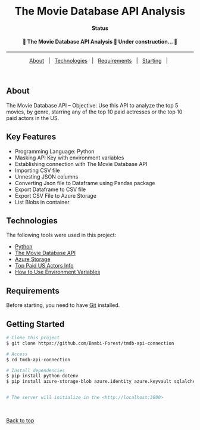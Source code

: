 <div align="center" id="top"> 
 <!-- <img src="" alt="The Movie Database API Analysis" /> -->

  &#xa0;


</div>

<h1 align="center">The Movie Database API Analysis</h1>


<h4 align="center">Status</h4>

<h4 align="center"> 
	🚧  The Movie Database API Analysis 🚀 Under construction...  🚧
</h4> 

<hr> 

<p align="center">
  <a href="#dart-about">About</a> &#xa0; | &#xa0; 
  <a href="#rocket-technologies">Technologies</a> &#xa0; | &#xa0;
  <a href="#white_check_mark-requirements">Requirements</a> &#xa0; | &#xa0;
  <a href="#checkered_flag-starting">Starting</a> &#xa0; | &#xa0;
</p>

<br>

## About ##

The Movie Database API – 
Objective: Use this API to analyze the top 5 movies, by genre, starring any of the top 10 paid actresses or the top 10 paid actors in the US.​

## Key Features ##

- Programming Language: Python
- Masking API Key with environment variables
- Establishing connection with The Movie Database API
- Importing CSV file
- Unnesting JSON columns
- Converting Json file to Dataframe using Pandas package
- Export Dataframe to CSV file
- Export CSV File to Azure Storage
- List Blobs in container

## Technologies ##

The following tools were used in this project:

- [Python](https://www.python.org/)
- [The Movie Database API](https://www.themoviedb.org/)
- [Azure Storage](https://learn.microsoft.com/en-us/azure/storage/common/storage-introduction)
- [Top Paid US Actors Info](https://www.statista.com/statistics/655480/all-time-top-grossing-actors-box-office/#:~:text=As%20of%20February%202023%2C%20Samuel,5.72%20billion%20U.S.%20dollars%20domestically.)
- [How to Use Environment Variables](https://www.youtube.com/watch?v=YdgIWTYQ69A)


## Requirements ##

Before starting, you need to have [Git](https://git-scm.com) installed.

## Getting Started ##

```bash
# Clone this project
$ git clone https://github.com/Bambi-Forest/tmdb-api-connection

# Access
$ cd tmdb-api-connection

# Install dependencies
$ pip install python-dotenv
$ pip install azure-storage-blob azure.identity azure.keyvault sqlalchemy pyodbc


# The server will initialize in the <http://localhost:3000>
```

&#xa0;

<a href="#top">Back to top</a>
